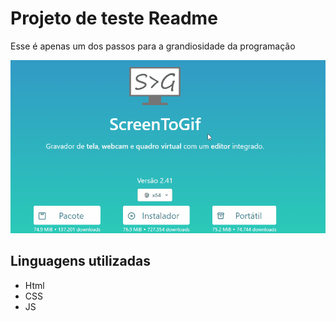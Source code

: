 # Projeto de teste Readme
Esse é apenas um dos passos para a grandiosidade da programação

<img src="./tela.gif" alt="Apenas um gostinho">

## Linguagens utilizadas
- Html
- CSS
- JS
